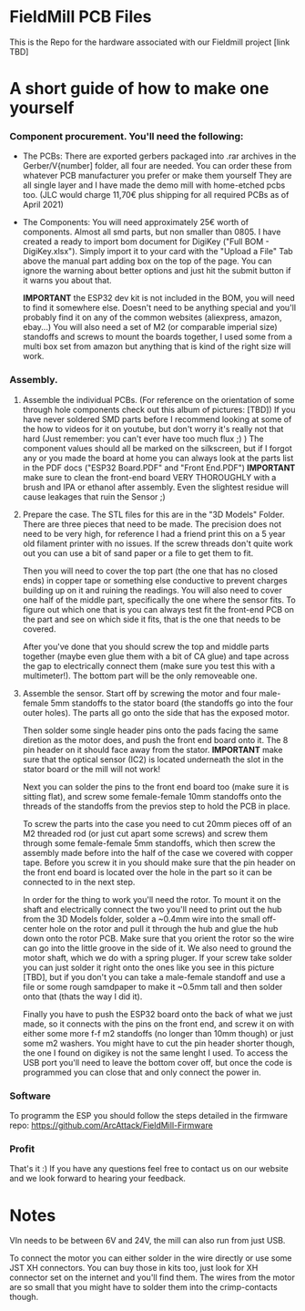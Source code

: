 # FieldMill PCB Files
This is the Repo for the hardware associated with our Fieldmill project [link TBD]

# A short guide of how to make one yourself
### Component procurement. You'll need the following:

  - The PCBs: 
    There are exported gerbers packaged into .rar archives in the Gerber/V{number] folder, all four are needed. You can order these from whatever PCB manufacturer you prefer or make them yourself
    They are all single layer and I have made the demo mill with home-etched pcbs too.
    (JLC would charge 11,70€ plus shipping for all required PCBs as of April 2021)
  - The Components: 
    You will need approximately 25€ worth of components. Almost all smd parts, but non smaller than 0805. 
    I have created a ready to import bom document for DigiKey ("Full BOM - DigiKey.xlsx"). Simply import it to your card with the "Upload a File" Tab above the manual part adding box on the top of the page. You can ignore the warning about better options and just hit the submit button if it warns you about that.
    
    __IMPORTANT__ the ESP32 dev kit is not included in the BOM, you will need to find it somewhere else. Doesn't need to be anything special and you'll probably find it on any of the common websites (aliexpress, amazon, ebay...)
    You will also need a set of M2 (or comparable imperial size) standoffs and screws to mount the boards together, I used some from a multi box set from amazon but anything that is kind of the right size will work.
    
### Assembly.

1.  Assemble the individual PCBs. (For reference on the orientation of some through hole components check out this album of pictures: [TBD])
    If you have never soldered SMD parts before I recommend looking at some of the how to videos for it on youtube, but don't worry it's really not that hard (Just remember: you can't ever have too much flux ;) )
    The component values should all be marked on the silkscreen, but if I forgot any or you made the board at home you can always look at the parts list in the PDF docs ("ESP32 Board.PDF" and "Front End.PDF")
    **IMPORTANT** make sure to clean the front-end board VERY THOROUGHLY with a brush and IPA or ethanol after assembly. Even the slightest residue will cause leakages that ruin the Sensor ;)
   
2.  Prepare the case. 
    The STL files for this are in the "3D Models" Folder. There are three pieces that need to be made. The precision does not need to be very high, for reference I had a friend print this on a 5 year old filament printer with no issues.
    If the screw threads don't quite work out you can use a bit of sand paper or a file to get them to fit.
    
    Then you will need to cover the top part (the one that has no closed ends) in copper tape or something else conductive to prevent charges building up on it and ruining the readings. 
    You will also need to cover one half of the middle part, specifically the one where the sensor fits. To figure out which one that is you can always test fit the front-end PCB on the part and see on which side it fits, that is the one that needs to be covered.
    
    After you've done that you should screw the top and middle parts together (maybe even glue them with a bit of CA glue) and tape across the gap to electrically connect them (make sure you test this with a multimeter!).
    The bottom part will be the only removeable one.
    
3.  Assemble the sensor.
    Start off by screwing the motor and four male-female 5mm standoffs to the stator board (the standoffs go into the four outer holes). The parts all go onto the side that has the exposed motor.
    
    Then solder some single header pins onto the pads facing the same diretion as the motor does, and push the front end board onto it. The 8 pin header on it should face away from the stator.
    **IMPORTANT** make sure that the optical sensor (IC2) is located underneath the slot in the stator board or the mill will not work!
    
    Next you can solder the pins to the front end board too (make sure it is sitting flat), and screw some female-female 10mm standoffs onto the threads of the standoffs from the previos step to hold the PCB in place.
    
    To screw the parts into the case you need to cut 20mm pieces off of an M2 threaded rod (or just cut apart some screws) and screw them through some female-female 5mm standoffs, which then screw the assembly made before into the half of the case we covered with copper tape.
    Before you screw it in you should make sure that the pin header on the front end board is located over the hole in the part so it can be connected to in the next step.
    
    In order for the thing to work you'll need the rotor. To mount it on the shaft and electrically connect the two you'll need to print out the hub from the 3D Models folder, solder a ~0.4mm wire into the small off-center hole on the rotor and pull it through the hub and glue the hub down onto the rotor PCB. Make sure that you orient the rotor so the wire can go into the little groove in the side of it. We also need to ground the motor shaft, which we do with a spring pluger. If your screw take solder you can just solder it right onto the ones like you see in this picture [TBD], but if you don't you can take a male-female standoff and use a file or some rough samdpaper to make it ~0.5mm tall and then solder onto that (thats the way I did it).
    
    Finally you have to push the ESP32 board onto the back of what we just made, so it connects with the pins on the front end, and screw it on with either some more f-f m2 standoffs (no longer than 10mm though) or just some m2 washers. You might have to cut the pin header shorter though, the one I found on digikey is not the same lenght I used.
    To access the USB port you'll need to leave the bottom cover off, but once the code is programmed you can close that and only connect the power in.
    
### Software 
  
  To programm the ESP you should follow the steps detailed in the firmware repo: https://github.com/ArcAttack/FieldMill-Firmware
  
### Profit
    
That's it :) If you have any questions feel free to contact us on our website and we look forward to hearing your feedback.
    
# Notes

VIn needs to be between 6V and 24V, the mill can also run from just USB.

To connect the motor you can either solder in the wire directly or use some JST XH connectors. You can buy those in kits too, just look for XH connector set on the internet and you'll find them. The wires from the motor are so small that you might have to solder them into the crimp-contacts though.
